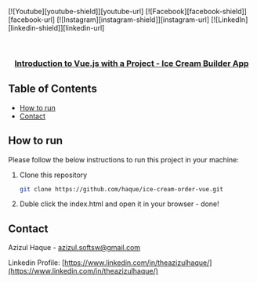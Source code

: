 [![Youtube][youtube-shield]][youtube-url]
[![Facebook][facebook-shield]][facebook-url]
[![Instagram][instagram-shield]][instagram-url]
[![LinkedIn][linkedin-shield]][linkedin-url]

<!-- PROJECT LOGO -->
<br />
<p align="center">
  <h3 align="center"><a href="https://github.com/haque/ice-cream-order-vue">Introduction to Vue.js with a Project - Ice Cream Builder App</a></h3>

<!-- TABLE OF CONTENTS -->

## Table of Contents

- [How to run](#how-to-run)
- [Contact](#contact)

<!-- HOW TO RUN -->

## How to run

Please follow the below instructions to run this project in your machine:

1. Clone this repository
   ```sh
   git clone https://github.com/haque/ice-cream-order-vue.git
   ```
2. Duble click the index.html and open it in your browser - done!

<!-- CONTACT -->

## Contact

Azizul Haque - [azizul.softsw@gmail.com](mailto:azizul.softsw@gmail.com)


Linkedin Profile: [https://www.linkedin.com/in/theazizulhaque/](https://www.linkedin.com/in/theazizulhaque/)
